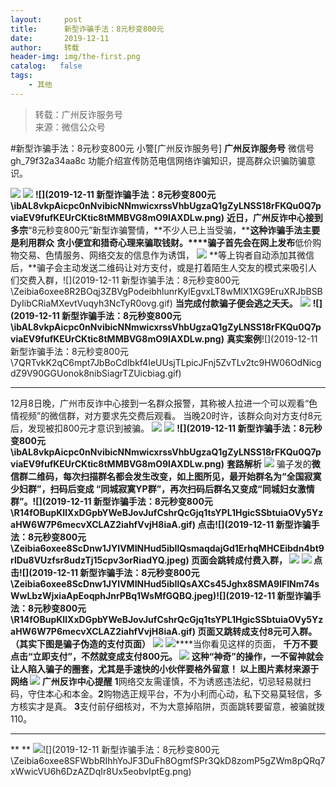 ```yaml
---
layout:     post
title:      新型诈骗手法：8元秒变800元
date:       2019-12-11
author:     转载
header-img: img/the-first.png
catalog:   false
tags:
    - 其他
---
```


<blockquote><p>转载：广州反诈服务号<br>
来源：微信公众号</p></blockquote>

#新型诈骗手法：8元秒变800元
小警[广州反诈服务号]
**广州反诈服务号**
微信号gh_79f32a34aa8c
功能介绍宣传防范电信网络诈骗知识，提高群众识骗防骗意识。

![]({{site.baseurl}}/postimg/Zeibia6oxee8QP5m0QVIFRIhMBFCM7eaFn3MR8HtpibiaNF3d1hevbyNDXNBKmP4ic2juCCL82ptJUlf1ZCGOezaTRA.gif)
![]({{site.baseurl}}/postimg/7QRTvkK2qC6KuYg7GdjHmJvggbicJmdtVDjgErQQgEFQApSaLHNRKIiakaAwFdbNDcluLTdOXjbNia2xQcjZShRjQ.gif)
**![](2019-12-11
新型诈骗手法：8元秒变800元\\ibAL8vkpAicpc0nNvibicNNmwicxrssVhbUgzaQ1gZyLNSS18rFKQu0Q7pviaEV9fufKEUrCKtic8tMMBVG8mO9lAXDLw.png)**
**近日，广州反诈中心接到多宗**“8元秒变800元”新型诈骗警情，**不少人已上当受骗，********这种诈骗手法主要是利用群众******
**贪小便宜和猎奇心理来骗取钱财。****骗子首先会在网上发布**低价购物交易、色情服务、网络交友的信息作为诱饵，
![]({{site.baseurl}}/postimg/Zeibia6oxee8R2BOqj3ZBVgPodeibhlunrK9sevlxeTtzghm6tv2UHGMQZEmCBkRnRKnrK9YFKVlcbibMeULd3ibORg.gif)
**等上钩者自动添加其微信后，**骗子会主动发送二维码让对方支付，或是打着陌生人交友的模式来吸引人们交费入群，![](2019-12-11
新型诈骗手法：8元秒变800元\\Zeibia6oxee8R2BOqj3ZBVgPodeibhlunrKylEgvxLT8wMlX1XG9EruXRJbBSBDyIibCRiaMXevtVuqyh3NcTyR0ovg.gif)
**当完成付款骗子便会逃之夭夭。**
![]({{site.baseurl}}/postimg/4BY4nn87ITkYibXSrg4akQicFianNJCG2W3iaKXPXwZkxWQF5Dth5XkjRDxFr7coiajCXeKoKL1jqLT501iazy11pxXw.gif)
**![](2019-12-11
新型诈骗手法：8元秒变800元\\ibAL8vkpAicpc0nNvibicNNmwicxrssVhbUgzaQ1gZyLNSS18rFKQu0Q7pviaEV9fufKEUrCKtic8tMMBVG8mO9lAXDLw.png)**
**真实案例**![](2019-12-11
新型诈骗手法：8元秒变800元\\7QRTvkK2qC6mpt7JbBoCdIbkf4IeUUsjTLpicJFnj5ZvTLv2tc9HW06OdNicgdZ9V90GGUonok8nibSiagrTZUicbiag.gif)
****
12月8日晚，广州市反诈中心接到一名群众报警，其称被人拉进一个可以观看“色情视频”的微信群，对方要求先交费后观看。
当晚20时许，该群众向对方支付8元后，发现被扣800元才意识到被骗。
![]({{site.baseurl}}/postimg/7QRTvkK2qC6mpt7JbBoCdIbkf4IeUUsjGrBMAlHicO29manAkibywYt5sYVtd7QoJiaicrHSfeIJCcIQib4PJuoYt9g.gif)
![]({{site.baseurl}}/postimg/4BY4nn87ITkYibXSrg4akQicFianNJCG2W3iaKXPXwZkxWQF5Dth5XkjRDxFr7coiajCXeKoKL1jqLT501iazy11pxXw.gif)
**![](2019-12-11
新型诈骗手法：8元秒变800元\\ibAL8vkpAicpc0nNvibicNNmwicxrssVhbUgzaQ1gZyLNSS18rFKQu0Q7pviaEV9fufKEUrCKtic8tMMBVG8mO9lAXDLw.png)**
**套路解析**
![]({{site.baseurl}}/postimg/Zeibia6oxee8R2BOqj3ZBVgPodeibhlunrK0hicFM0mSfAq4faAQpeiaQQbX5KDwWtJfoeSI8EwwX0FNYOZLImMr9fg.gif)
骗子发的**微信群二维码，**每次扫描群名都会发生改变，如上图所见，**最开始群名为**“全国寂寞少妇群”，**扫码后变成**
“同城寂寞YP群”，**再次扫码后群名又变成**“同城妇女激情群”。![](2019-12-11
新型诈骗手法：8元秒变800元\\R14fOBupKIlXxDGpbYWeBJovJufCshrQcGjq1tsYPL1HgicSSbtuiaOVy5YzaHW6W7P6mecvXCLAZ2iahfVvjH8iaA.gif)
点击![](2019-12-11
新型诈骗手法：8元秒变800元\\Zeibia6oxee8ScDnw1JYIVMINHud5ibIlQsmaqdajGd1ErhqMHCEibdn4bt9rlDu8VUzfsr8udzTj15cpv3orRiadYQ.jpeg)
页面会跳转成付费入群，
![]({{site.baseurl}}/postimg/Zeibia6oxee8R2BOqj3ZBVgPodeibhlunrKChOwZbkPXCiaXHHPJbyjH79XwWr6KlNDvFQ170QgmjfZYNPspQzdkqg.jpeg)
![]({{site.baseurl}}/postimg/R14fOBupKIlXxDGpbYWeBJovJufCshrQcGjq1tsYPL1HgicSSbtuiaOVy5YzaHW6W7P6mecvXCLAZ2iahfVvjH8iaA.gif)
点击![](2019-12-11
新型诈骗手法：8元秒变800元\\Zeibia6oxee8ScDnw1JYIVMINHud5ibIlQsAXCs45Jghx8SMA9lFINm74sWwLbzWjxiaApEoqphJnrPBq1WsMfGQBQ.jpeg)![](2019-12-11
新型诈骗手法：8元秒变800元\\R14fOBupKIlXxDGpbYWeBJovJufCshrQcGjq1tsYPL1HgicSSbtuiaOVy5YzaHW6W7P6mecvXCLAZ2iahfVvjH8iaA.gif)
页面又跳转成支付8元可入群。**（其实下图是骗子伪造的支付页面）**
![]({{site.baseurl}}/postimg/Zeibia6oxee8R2BOqj3ZBVgPodeibhlunrKCnaUj19M5ibhUPP9icYMEVuibklabJ46sJQVp4kyibeQcncqCJtUAqQwibg.jpeg)
![]({{site.baseurl}}/postimg/R14fOBupKIlXxDGpbYWeBJovJufCshrQcGjq1tsYPL1HgicSSbtuiaOVy5YzaHW6W7P6mecvXCLAZ2iahfVvjH8iaA.gif)****当你看见这样的页面，
**千万不要点击“立即支付”，**不然就变成支付800元。
![]({{site.baseurl}}/postimg/Zeibia6oxee8R2BOqj3ZBVgPodeibhlunrK4WOs7mibU19ES8VG35MxHjWR4hxwuT0jaFhJH8CreQicsEoChY4P78Hw.jpeg)
这种“神奇”的操作，一不留神就会让人陷入骗子的圈套，尤其是手速快的小伙伴要格外留意！
以上图片素材来源于网络
![]({{site.baseurl}}/postimg/Zeibia6oxee8R2BOqj3ZBVgPodeibhlunrK0X2GUrBXia7Kc2Kciade3LneYYwH7OhibZSyibfCkoNc0OVR6rwibmdcp7g.gif)
**广州反诈中心提醒******
**1**网络交友需谨慎，不为诱惑违法纪，切忌轻易就扫码，守住本心和本金。**2**购物选正规平台，不为小利而心动，私下交易莫轻信，多方核实才是真。
**3**支付前仔细核对，不为大意掉陷阱，页面跳转要留意，被骗就拨110。
****
**
**
![]({{site.baseurl}}/postimg/Zeibia6oxee8QP5m0QVIFRIhMBFCM7eaFn4r7ufSm0Ma5I0nRV6UDCALV3ePbShFzvxNkzrzuyReS6j0iape39Q9w.png)![](2019-12-11
新型诈骗手法：8元秒变800元\\Zeibia6oxee8SFWbbRIhhYoJF3DuFh8OgmfSPr3QkD8zomP5gZWm8pQRq7xWwicVU6h6DzAZDqIr8Ux5eobvIptEg.png)
